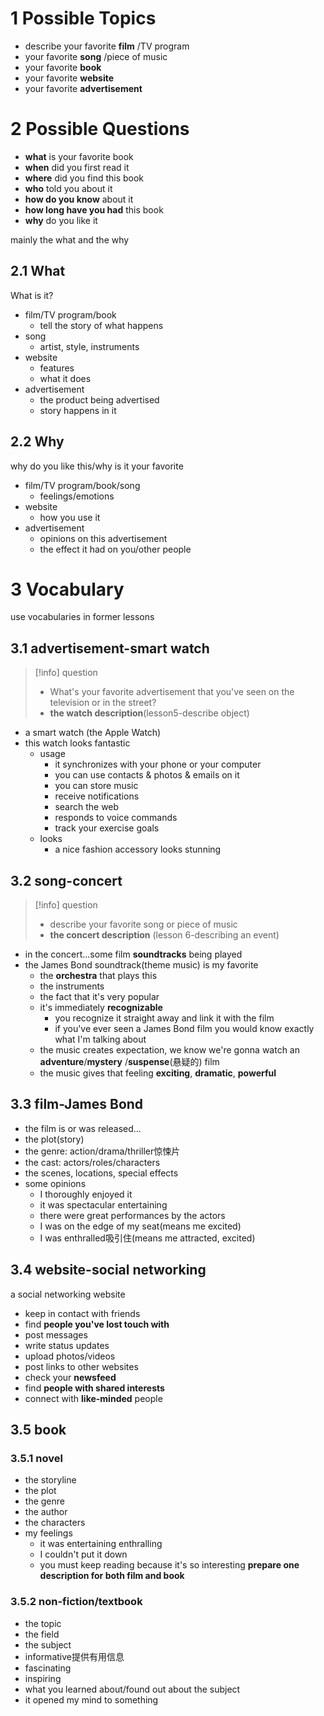 # 1 Possible Topics
- describe your favorite **film** /TV program
- your favorite **song** /piece of music
- your favorite **book** 
- your favorite **website**
- your favorite **advertisement**



# 2 Possible Questions
- **what** is your favorite book
- **when** did you first read it
- **where** did you find this book
- **who** told you about it
- **how do you know** about it 
- **how long have you had** this book
- **why** do you like it

mainly the what and the why

## 2.1 What
What is it?
- film/TV program/book
	- tell the story of what happens
- song
	- artist, style, instruments
- website
	- features
	- what it does
- advertisement
	- the product being advertised
	- story happens in it


## 2.2 Why
why do you like this/why is it your favorite
- film/TV program/book/song
	- feelings/emotions
- website
	- how you use it
- advertisement
	- opinions on this advertisement
	- the effect it had on you/other people



# 3 Vocabulary
use vocabularies in former lessons

## 3.1 advertisement-smart watch
> [!info] question
> - What's your favorite advertisement that you've seen on the television or in the street?
> - **the watch description**(lesson5-describe object)
- a smart watch (the Apple Watch)
- this watch looks fantastic
	- usage
		- it synchronizes with your phone or your computer
		- you can use contacts & photos & emails on it
		- you can store music 
		- receive notifications
		- search the web
		- responds to voice commands
		- track your exercise goals
	- looks
		- a nice fashion accessory looks stunning


## 3.2 song-concert
> [!info] question
> - describe your favorite song or piece of music
> - **the concert description** (lesson 6-describing an event)

- in the concert...some film **soundtracks** being played
- the James Bond soundtrack(theme music) is my favorite
	- the **orchestra** that plays this
	- the instruments 
	- the fact that it's very popular
	- it's immediately **recognizable**
		- you recognize it straight away and link it with the film
		- if you've ever seen a James Bond film you would know exactly what I'm talking about
	- the music creates expectation, we know we're gonna watch an **adventure**/**mystery** /**suspense**(悬疑的) film
	- the music gives that feeling **exciting**, **dramatic**, **powerful**


## 3.3 film-James Bond
- the film is or was released...
- the plot(story)
- the genre: action/drama/thriller惊悚片
- the cast: actors/roles/characters
- the scenes, locations, special effects
- some opinions
	- I thoroughly enjoyed it 
	- it was spectacular entertaining
	- there were great performances by the actors
	- I was on the edge of my seat(means me excited)
	- I was enthralled吸引住(means me attracted, excited)


## 3.4 website-social networking
a social networking website
- keep in contact with friends
- find **people you've lost touch with**
- post messages
- write status updates 
- upload photos/videos
- post links to other websites
- check your **newsfeed**
- find **people with shared interests**
- connect with **like-minded** people


## 3.5 book

### 3.5.1 novel
- the storyline 
- the plot
- the genre
- the author 
- the characters
- my feelings
	- it was entertaining enthralling
	- I couldn't put it down
	- you must keep reading because it's so interesting
**prepare one description for both film and book**


### 3.5.2 non-fiction/textbook
- the topic
- the field 
- the subject
- informative提供有用信息 
- fascinating 
- inspiring
- what you learned about/found out about the subject
- it opened my mind to something
